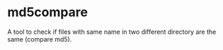 # md5compare
A tool to check if files with same name in two different directory are the same (compare md5).
